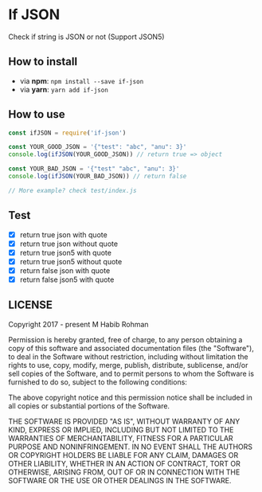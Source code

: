 # If JSON
Check if string is JSON or not (Support JSON5)

## How to install

  * via **npm**: `npm install --save if-json`
  * via **yarn**: `yarn add if-json`

## How to use
```javascript
const ifJSON = require('if-json')

const YOUR_GOOD_JSON = '{"test": "abc", "anu": 3}'
console.log(ifJSON(YOUR_GOOD_JSON)) // return true => object

const YOUR_BAD_JSON = '{"test" "abc", "anu": 3}'
console.log(ifJSON(YOUR_BAD_JSON)) // return false

// More example? check test/index.js
```

## Test
- [x] return true json with quote
- [x] return true json without quote
- [x] return true json5 with quote
- [x] return true json5 without quote
- [x] return false json with quote
- [x] return false json5 with quote

## LICENSE

Copyright 2017 - present M Habib Rohman

Permission is hereby granted, free of charge, to any person obtaining a copy of this software and associated documentation files (the "Software"), to deal in the Software without restriction, including without limitation the rights to use, copy, modify, merge, publish, distribute, sublicense, and/or sell copies of the Software, and to permit persons to whom the Software is furnished to do so, subject to the following conditions:

The above copyright notice and this permission notice shall be included in all copies or substantial portions of the Software.

THE SOFTWARE IS PROVIDED "AS IS", WITHOUT WARRANTY OF ANY KIND, EXPRESS OR IMPLIED, INCLUDING BUT NOT LIMITED TO THE WARRANTIES OF MERCHANTABILITY, FITNESS FOR A PARTICULAR PURPOSE AND NONINFRINGEMENT. IN NO EVENT SHALL THE AUTHORS OR COPYRIGHT HOLDERS BE LIABLE FOR ANY CLAIM, DAMAGES OR OTHER LIABILITY, WHETHER IN AN ACTION OF CONTRACT, TORT OR OTHERWISE, ARISING FROM, OUT OF OR IN CONNECTION WITH THE SOFTWARE OR THE USE OR OTHER DEALINGS IN THE SOFTWARE.